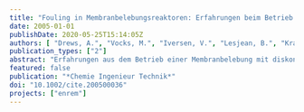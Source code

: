```yaml
---
title: "Fouling in Membranbelebungsreaktoren: Erfahrungen beim Betrieb mit diskontinuierlichem Schlammabzug"
date: 2005-01-01
publishDate: 2020-05-25T15:14:05Z
authors: [ "Drews, A.", "Vocks, M.", "Iversen, V.", "Lesjean, B.", "Kraume, M." ]
publication_types: ["2"]
abstract: "Erfahrungen aus dem Betrieb einer Membranbelebung mit diskontinuierlichem Schlammabzug werden vorgestellt. Das Ziel ist, den Einfluss der Betriebsbedingungen auf Fouling und den Abbau extrazellulärer polymerer Substanzen zu bestimmen sowie mit bekannten Zusammenhängen aus Anlagen mit kontinuierlichem Abzug zu vergleichen."
featured: false
publication: "*Chemie Ingenieur Technik*"
doi: "10.1002/cite.200500036"
projects: ["enrem"]
---
```


